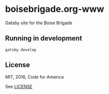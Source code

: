 # boisebrigade.org-www
Gatsby site for the Boise Brigade

## Running in development
`gatsby develop`


## License
MIT, 2018, Code for America

See [LICENSE](LICENSE)
